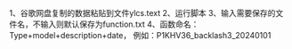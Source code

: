 1、谷歌网盘复制的数据粘贴到文件ylcs.text
2、运行脚本
3、输入需要保存的文件名，不输入则默认保存为function.txt
4、函数命名：Type+model+description+date， 例如：P1KHV36_backlash3_20240101
